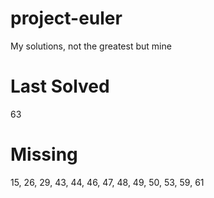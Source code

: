 # project-euler

My solutions, not the greatest but mine

# Last Solved

63

# Missing

15, 26, 29, 43, 44, 46, 47, 48, 49, 50, 53, 59, 61

